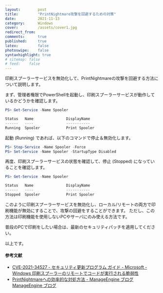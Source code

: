 ```yaml
---
layout:        post
title:         "PrintNightmare攻撃を回避するための対策"
date:          2021-11-13
category:      Windows
cover:         /assets/cover1.jpg
redirect_from:
comments:      true
published:     true
latex:         false
photoswipe:    false
syntaxhighlight: true
# sitemap: false
# feed:    false
---
```


印刷スプーラーサービスを無効化して、PrintNightmareの攻撃を回避する方法について説明します。

まず、管理者権限でPowerShellを起動し、印刷スプーラーサービスが動作しているかどうかを確認します。

```ps1
PS> Get-Service -Name Spooler

Status   Name               DisplayName
------   ----               -----------
Running  Spooler            Print Spooler
```

起動 (Running) であれば、以下のコマンドで停止＆無効化します。
```ps1
PS> Stop-Service -Name Spooler -Force
PS> Set-Service -Name Spooler -StartupType Disabled
```

再度、印刷スプーラーサービスの状態を確認して、停止 (Stopped) になっていることを確認します。
```ps1
PS> Get-Service -Name Spooler

Status   Name               DisplayName
------   ----               -----------
Stopped  Spooler            Print Spooler
```

このように印刷スプーラーサービスを無効化し、ローカル/リモートの両方で印刷機能が無効にすることで、攻撃の回避をすることができます。
ただし、この方法は印刷機能を使用しないPCやサーバにのみ使える方法です。

普段のPCで印刷をしたい場合は、最新のセキュリティパッチを適用してください。

以上です。

#### 参考文献

- [CVE-2021-34527 - セキュリティ更新プログラム ガイド - Microsoft - Windows 印刷スプーラーのリモートでコードが実行される脆弱性](https://msrc.microsoft.com/update-guide/vulnerability/CVE-2021-34527)
- [PrintNightmareへの効率的な対処方法 - ManageEngine ブログ ManageEngine ブログ](https://blogs.manageengine.jp/printnightmare/)

